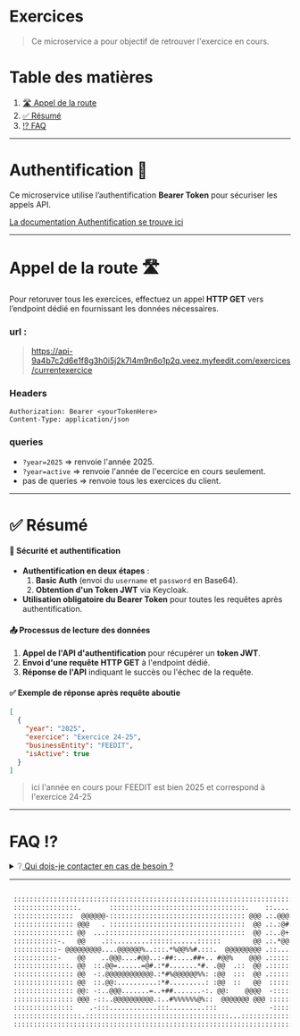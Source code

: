 # Exercices

> Ce microservice a pour objectif de retrouver l'exercice en cours.

# Table des matières

1. [🛣️ Appel de la route](#appel-route)
2. [✅ Résumé](#resume)
3. [⁉️ FAQ](#faq)

---

# Authentification 🪪

Ce microservice utilise l’authentification **Bearer Token** pour sécuriser les appels API.

[La documentation Authentification se trouve ici](authentification.md)

---

# <a id="appel-route"></a> Appel de la route 🛣️

Pour retoruver tous les exercices, effectuez un appel **HTTP GET** vers l’endpoint dédié en fournissant les données nécessaires.

### url :

> https://api-9a4b7c2d6e1f8g3h0i5j2k7l4m9n6o1p2q.veez.myfeedit.com/exercices/currentexercice

### Headers

```http
Authorization: Bearer <yourTokenHere>
Content-Type: application/json
```

### queries

- `?year=2025` => renvoie l'année 2025.
- `?year=active` => renvoie l'année de l'ecercice en cours seulement.
- pas de queries => renvoie tous les exercices du client.

---

# ✅ <a id="resume"></a> Résumé

#### 🔐 Sécurité et authentification

- **Authentification en deux étapes** :
  1. **Basic Auth** (envoi du `username` et `password` en Base64).
  2. **Obtention d'un Token JWT** via Keycloak.
- **Utilisation obligatoire du Bearer Token** pour toutes les requêtes après authentification.

#### 📤 Processus de lecture des données

1. **Appel de l'API d'authentification** pour récupérer un **token JWT**.
2. **Envoi d'une requête HTTP GET** à l'endpoint dédié.
3. **Réponse de l'API** indiquant le succès ou l'échec de la requête.

#### ✅ Exemple de réponse après requête aboutie

```json
[
  {
    "year": "2025",
    "exercice": "Exercice 24-25",
    "businessEntity": "FEEDIT",
    "isActive": true
  }
]
```

> ici l'année en cours pour FEEDIT est bien 2025 et correspond à l'exercice 24-25

---

# <a id="faq"></a> FAQ ⁉️

<details>
	<summary>❔<u> Qui dois-je contacter en cas de besoin ?</u></summary>
	
	L'équipe Feed'it se fera un plaisir de répondre a toutes les questions !
</details>

---

```txt

 :::::::::::::::::::::::::::::::::::::::::::::::::::::::::::::::::::::::::::::::::::::::::::::::::::::::
 ::::::::::::::::.       ::::::::::::::::::::::::::::::::::.    ::.....:::::::::::::::::::::::::::::::::
 :::::::::::::::  @@@@@@-:::::::::::::::::::::::::::::::::: @@@ .:.@@@:::.    .:::::::::::::::::::::::::
 ::::::::::::::: @@@   . ::::::::::::::::::::::::::::::::::  @@ .:.:@#.:: %@@%.::    .::::::::::::::::::
 ::::::::::::::: @@  ...:::::::::::::::::::::::::::::::::::  @@ .:..@+.:-.-@@..::.@@@ ::::::::::::::::::
 :::::::::::-.   @@    .::.........::::::......::::::        @@ .:.*@@.::.    .   .@     .::::::::::::::
 :::::::::::- @@@@@@@@@....@@@@@@%..:::.*%@@%%#.:::.  @@@@@@@@@ .::....::.+@@..@@@@@@@@@@.::::::::::::::
 :::::::::::-    @@    ..@@@....#@@..:-##:....##+.. #@@%    @@@ .::::::::. %% .   :@     .::::::::::::::
 ::::::::::::::. @@  ::.@@=......=@#.:*#.......*#. .@@  .::  @@ .::::::::. %% .:. @@. ..::::::::::::::::
 ::::::::::::::: @@  -:.@@@@@@@@@@@@.:*#%@@@@@@%%: :@@  :::  @@ .::::::::. %% .:. @@: ::::::::::::::::::
 ::::::::::::::: @@  ::.@@:..........:*#.........: :@@  ::   @@  ::::::::. %% .:. @@. ::::::::::::::::::
 ::::::::::::::: @@: -:..@@@.......=..+##.......-:. @@:    @@@@  -:::::::. %% .:: @@:     ::::::::::::::
 ::::::::::::::: @@@ -::..@@@@@@@@@@.:..#%%%%%%@%::  @@@@@@@ @@@ ::::::::..@@=.:: #@@@@@@ ::::::::::::::
 :::::::::::::::    .-:::............:::.........:::             -::::::::    .::.        ::::::::::::::
 :::::::::::::::::.::::::::::::::::::::::::::::::::::::...::::::::::::::::::::::::::...:::::::::::::::::
 :::::::::::::::::::::::::::::::::::::::::::::::::::::::::::::::::::::::::::::::::::::::::::::::::::::::

```
